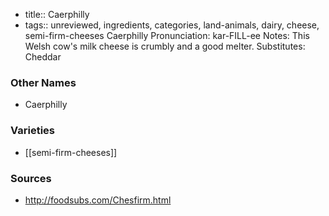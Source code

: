- title:: Caerphilly
- tags:: unreviewed, ingredients, categories, land-animals, dairy, cheese, semi-firm-cheeses
Caerphilly Pronunciation: kar-FILL-ee Notes: This Welsh cow's milk cheese is crumbly and a good melter. Substitutes: Cheddar

### Other Names

* Caerphilly

### Varieties

* [[semi-firm-cheeses]]

### Sources
* http://foodsubs.com/Chesfirm.html
